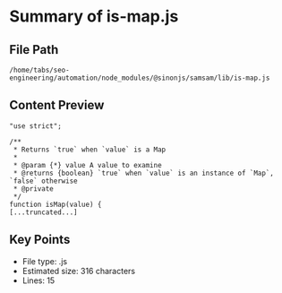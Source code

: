 # Summary of is-map.js
  
## File Path
`/home/tabs/seo-engineering/automation/node_modules/@sinonjs/samsam/lib/is-map.js`

## Content Preview
```
"use strict";

/**
 * Returns `true` when `value` is a Map
 *
 * @param {*} value A value to examine
 * @returns {boolean} `true` when `value` is an instance of `Map`, `false` otherwise
 * @private
 */
function isMap(value) {
[...truncated...]
```

## Key Points
- File type: .js
- Estimated size: 316 characters
- Lines: 15
